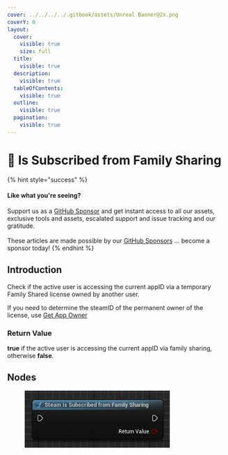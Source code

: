 ```yaml
---
cover: ../../../../.gitbook/assets/Unreal Banner@2x.png
coverY: 0
layout:
  cover:
    visible: true
    size: full
  title:
    visible: true
  description:
    visible: true
  tableOfContents:
    visible: true
  outline:
    visible: true
  pagination:
    visible: true
---
```


# 🔵 Is Subscribed from Family Sharing

{% hint style="success" %}
#### Like what you're seeing?

Support us as a [GitHub Sponsor](../../../../become-a-sponsor/) and get instant access to all our assets, exclusive tools and assets, escalated support and issue tracking and our gratitude.\
\
These articles are made possible by our [GitHub Sponsors](../../../../become-a-sponsor/) ... become a sponsor today!
{% endhint %}

## Introduction

Check if the active user is accessing the current appID via a temporary Family Shared license owned by another user.

If you need to determine the steamID of the permanent owner of the license, use [Get App Owner](get-app-owner.md)

### Return Value

**true** if the active user is accessing the current appID via family sharing, otherwise **false**.

## Nodes

<figure><img src="../../../../.gitbook/assets/image (213).png" alt=""><figcaption></figcaption></figure>
